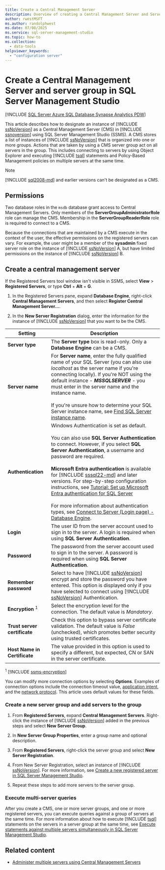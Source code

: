 ```yaml
---
title: Create a Central Management Server
description: Overview of creating a Central Management Server and Server Group in SQL Server Management Studio (SSMS).
author: rwestMSFT
ms.author: randolphwest
ms.date: 07/08/2025
ms.service: sql-server-management-studio
ms.topic: how-to
ms.collection:
  - data-tools
helpviewer_keywords:
  - "configuration server"
---
```


# Create a Central Management Server and server group in SQL Server Management Studio

[!INCLUDE [SQL Server Azure SQL Database Synapse Analytics PDW](../includes/applies-to-version/sql-asdb-asdbmi-asa-pdw.md)]

This article describes how to designate an instance of [!INCLUDE [ssNoVersion](../includes/ssnoversion-md.md)] as a Central Management Server (CMS) in [!INCLUDE [ssnoversion](../includes/ssnoversion-md.md)] using SQL Server Management Studio (SSMS). A CMS stores a list of instances of [!INCLUDE [ssNoVersion](../includes/ssnoversion-md.md)] that is organized into one or more groups. Actions that are taken by using a CMS server group act on all servers in the group. This includes connecting to servers by using Object Explorer and executing [!INCLUDE [tsql](../includes/tsql-md.md)] statements and Policy-Based Management policies on multiple servers at the same time.

> [!NOTE]  
> [!INCLUDE [sql2008-md](../includes/sql2008-md.md)] and earlier versions can't be designated as a CMS.

## Permissions

Two database roles in the `msdb` database grant access to Central Management Servers. Only members of the **ServerGroupAdministratorRole** role can manage the CMS. Membership in the **ServerGroupReaderRole** role is required to connect to a CMS.

Because the connections that are maintained by a CMS execute in the context of the user, the effective permissions on the registered servers can vary. For example, the user might be a member of the **sysadmin** fixed server role on the instance of [!INCLUDE [ssNoVersion](../includes/ssnoversion-md.md)] A, but have limited permissions on the instance of [!INCLUDE [ssNoVersion](../includes/ssnoversion-md.md)] B.

## Create a central management server

If the Registered Servers tool window isn't visible in SSMS, select **View** > **Registered Servers**, or type **Ctrl** + **Alt** + **G**.

1. In the Registered Servers pane, expand **Database Engine**, right-click **Central Management Servers**, and then select **Register Central Management Server...**.

1. In the **New Server Registration** dialog, enter the information for the instance of [!INCLUDE [ssNoVersion](../includes/ssnoversion-md.md)] that you want to be the CMS.

| Setting | Description |
| --- | --- |
| **Server type** | The **Server type** box is read-only. Only a **Database Engine** can be a CMS. |
| **Server name** | For **Server name**, enter the fully qualified name of your SQL Server (you can also use *localhost* as the server name if you're connecting locally). If you're NOT using the default instance - ***MSSQLSERVER*** - you must enter in the server name and the instance name.<br /><br />If you're unsure how to determine your SQL Server instance name, see [Find SQL Server instance name](../tutorials/ssms-tricks.md#find-sql-server-instance-name). |
| **Authentication** | Windows Authentication is set as default.<br /><br />You can also use **SQL Server Authentication** to connect. However, if you select **SQL Server Authentication**, a username and password are required.<br /><br />**Microsoft Entra authentication** is available for [!INCLUDE [sssql22-md](../includes/sssql22-md.md)] and later versions. For step-by-step configuration instructions, see [Tutorial: Set up Microsoft Entra authentication for SQL Server](/sql/relational-databases/security/authentication-access/azure-ad-authentication-sql-server-setup-tutorial)<br /><br />For more information about authentication types, see [Connect to Server (Login page) - Database Engine](../f1-help/connect-to-server-login-page-database-engine.md). |
| **Login** | The user ID from the server account used to sign in to the server. A login is required when using **SQL Server Authentication**. |
| **Password** | The password from the server account used to sign in to the server. A password is required when using **SQL Server Authentication**. |
| **Remember password** | Select to have [!INCLUDE [ssNoVersion](../includes/ssnoversion-md.md)] encrypt and store the password you have entered. This option is displayed only if you have selected to connect using [!INCLUDE [ssNoVersion](../includes/ssnoversion-md.md)] Authentication. |
| **Encryption** <sup>1</sup> | Select the encryption level for the connection. The default value is *Mandatory*. |
| **Trust server certificate** | Check this option to bypass server certificate validation. The default value is *False* (unchecked), which promotes better security using trusted certificates. |
| **Host Name in Certificate** | The value provided in this option is used to specify a different, but expected, CN or SAN in the server certificate. |

<sup>1</sup> [!INCLUDE [ssms-encryption](../includes/ssms-encryption.md)]

You can modify more connection options by selecting **Options**. Examples of connection options include the connection timeout value, [application intent](/sql/database-engine/availability-groups/windows/listeners-client-connectivity-application-failover#ConnectToSecondary), and the [network protocol](/sql/sql-server/connect-to-database-engine#network-protocol-considerations). This article uses default values for these fields.

### Create a new server group and add servers to the group

1. From **Registered Servers**, expand **Central Management Servers**. Right-click the instance of [!INCLUDE [ssNoVersion](../includes/ssnoversion-md.md)] added in the previous steps and select **New Server Group**.

1. In **New Server Group Properties**, enter a group name and optional description.

1. From **Registered Servers**, right-click the server group and select **New Server Registration**.

1. From New Server Registration, select an instance of [!INCLUDE [ssNoVersion](../includes/ssnoversion-md.md)]. For more information, see [Create a new registered server in SQL Server Management Studio](create-a-new-registered-server-sql-server-management-studio.md).

1. Repeat these steps to add more servers to the server group.

### Execute multi-server queries

After you create a CMS, one or more server groups, and one or more registered servers, you can execute queries against a group of servers at the same time. For more information about how to execute [!INCLUDE [tsql](../includes/tsql-md.md)] statements on the servers in a server group at the same time, see [Execute statements against multiple servers simultaneously in SQL Server Management Studio](execute-statements-against-multiple-servers-simultaneously.md).

## Related content

- [Administer multiple servers using Central Management Servers](/sql/relational-databases/administer-multiple-servers-using-central-management-servers)
